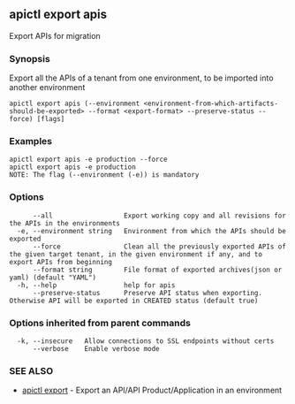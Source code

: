 ## apictl export apis

Export APIs for migration

### Synopsis

Export all the APIs of a tenant from one environment, to be imported into another environment

```
apictl export apis (--environment <environment-from-which-artifacts-should-be-exported> --format <export-format> --preserve-status --force) [flags]
```

### Examples

```
apictl export apis -e production --force
apictl export apis -e production
NOTE: The flag (--environment (-e)) is mandatory
```

### Options

```
      --all                  Export working copy and all revisions for the APIs in the environments 
  -e, --environment string   Environment from which the APIs should be exported
      --force                Clean all the previously exported APIs of the given target tenant, in the given environment if any, and to export APIs from beginning
      --format string        File format of exported archives(json or yaml) (default "YAML")
  -h, --help                 help for apis
      --preserve-status      Preserve API status when exporting. Otherwise API will be exported in CREATED status (default true)
```

### Options inherited from parent commands

```
  -k, --insecure   Allow connections to SSL endpoints without certs
      --verbose    Enable verbose mode
```

### SEE ALSO

* [apictl export](apictl_export.md)	 - Export an API/API Product/Application in an environment

